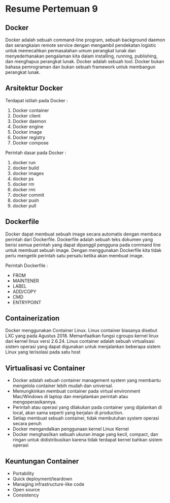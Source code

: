 # Resume Pertemuan 9
## Docker
Docker adalah sebuah command-line program, sebuah background daemon dan serangkaian 
remote service dengan mengambil pendekatan logistic untuk memecahkan permasalahan 
umum perangkat lunak dan menyederhanakan pengalaman kita dalam installing, running, 
publishing, dan menghapus perangkat lunak.
Docker adalah sebuah tool. Docker bukan bahasa pemrograman dan bukan sebuah framework 
untuk membangun perangkat lunak.

## Arsitektur Docker
Terdapat istilah pada Docker :
1. Docker container
2. Docker client
3. Docker daemon
4. Docker engine
5. Docker image
6. Docker registry
7. Docker compose

Perintah dasar pada Docker :
1. docker run
2. docker build
3. docker images
4. docker ps
5. docker rm
6. docker rmi
7. docker commit
8. docker push
9. docker pull

## Dockerfile
Docker dapat membuat sebuah image secara automatis dengan membaca perintah dari Dockerfile.
Dockerfile adalah sebuah teks dokumen yang berisi semua perintah yang dapat dipanggil pengguna 
pada command line untuk membuat sebuah image.
Dengan menggunakan Dockerfile kita tidak perlu mengetik perintah satu persatu ketika akan membuat image.

Perintah Dockerfile :
- FROM
- MAINTENER
- LABEL
- ADD/COPY
- CMD
- ENTRYPOINT

## Containerization
Docker menggunakan Container Linux. Linux container biasanya disebut LXC yang pada Agustus 2018.
Memanfaatkan fungsi cgroups kernel linux dari kernel linux versi 2.6.24. Linux container adalah 
sebuah virtualisasi sistem operasi yang dapat digunakan untuk menjalankan beberapa sistem Linux yang terisolasi pada satu host

## Virtualisasi vc Container
- Docker adalah sebuah container management system yang membantu mengelola container lebih mudah dan universal.
- Memungkinkan membuat container pada virtual environment Mac/Windows di laptop dan menjalankan perintah atau mengoperasikannya.
- Perintah atau operasi yang dilakukan pada container yang dijalankan di local, akan sama seperti yang berjalan di production.
- Setiap membuat sebuah container, tidak membutuhan system operasi secara penuh
- Docker mengandalkan penggunaan kernel Linux Kernel
- Docker menghasilkan sebuah ukuran image yang kecil, compact, dan ringan untuk didistribusikan karena tidak terdapat kernel bahkan sistem operasi

## Keuntungan Container
- Portability
- Quick deployment/teardown
- Managing infrastructure-like code
- Open source
- Consistency 








